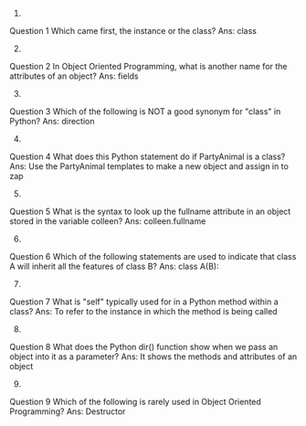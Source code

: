 1.
Question 1
Which came first, the instance or the class?
Ans: class

2.
Question 2
In Object Oriented Programming, what is another name for the attributes of an object?
Ans: fields

3.
Question 3
Which of the following is NOT a good synonym for "class" in Python?
Ans: direction

4.
Question 4
What does this Python statement do if PartyAnimal is a class?
Ans: Use the PartyAnimal templates to make a new object and assign in to zap

5.
Question 5
What is the syntax to look up the fullname attribute in an object stored in the variable colleen?
Ans: colleen.fullname

6.
Question 6
Which of the following statements are used to indicate that class A will inherit all the features of class B?
Ans: class A(B):

7.
Question 7
What is "self" typically used for in a Python method within a class?
Ans: To refer to the instance in which the method is being called

8.
Question 8
What does the Python dir() function show when we pass an object into it as a parameter?
Ans: It shows the methods and attributes of an object

9.
Question 9
Which of the following is rarely used in Object Oriented Programming?
Ans: Destructor

